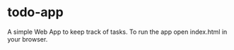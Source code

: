 # todo-app
A simple Web App to keep track of tasks.
To run the app open index.html in your browser.
